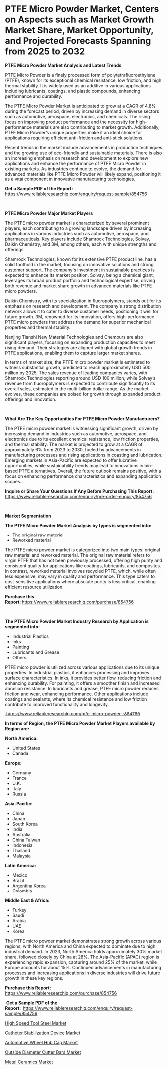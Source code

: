 <p><h1>PTFE Micro Powder Market, Centers on Aspects such as Market Growth Market Share, Market Opportunity, and Projected Forecasts Spanning from 2025 to 2032</h1></p><p><strong>PTFE Micro Powder Market Analysis and Latest Trends</strong></p>
<p><p>PTFE Micro Powder is a finely processed form of polytetrafluoroethylene (PTFE), known for its exceptional chemical resistance, low friction, and high thermal stability. It is widely used as an additive in various applications including lubricants, coatings, and plastic compounds, enhancing performance and durability.</p><p>The PTFE Micro Powder Market is anticipated to grow at a CAGR of 4.8% during the forecast period, driven by increasing demand in diverse sectors such as automotive, aerospace, electronics, and chemicals. The rising focus on improving product performance and the necessity for high-performance materials are also contributing to market growth. Additionally, PTFE Micro Powder’s unique properties make it an ideal choice for applications requiring efficient anti-friction and anti-stick solutions.</p><p>Recent trends in the market include advancements in production techniques and the growing use of eco-friendly and sustainable materials. There is also an increasing emphasis on research and development to explore new applications and enhance the performance of PTFE Micro Powder in existing markets. As industries continue to evolve, the demand for advanced materials like PTFE Micro Powder will likely expand, positioning it as a vital component in innovative manufacturing technologies.</p></p>
<p><strong>Get a Sample PDF of the Report:&nbsp;</strong> <a href="https://www.reliableresearchiq.com/enquiry/request-sample/854756?utm_campaign=1876&utm_medium=2&utm_source=Github&utm_content=ia&utm_term=30012025&utm_id=ptfe-micro-powder">https://www.reliableresearchiq.com/enquiry/request-sample/854756</a></p>
<p>&nbsp;</p>
<p><strong>PTFE Micro Powder Major Market Players</strong></p>
<p><p>The PTFE micro powder market is characterized by several prominent players, each contributing to a growing landscape driven by increasing applications in various industries such as automotive, aerospace, and pharmaceuticals. Key players include Shamrock Technologies, Solvay, Daikin Chemistry, and 3M, among others, each with unique strengths and offerings.</p><p>Shamrock Technologies, known for its extensive PTFE product line, has a solid foothold in the market, focusing on innovative solutions and strong customer support. The company's investment in sustainable practices is expected to enhance its market position. Solvay, being a chemical giant, leverages its broad product portfolio and technological expertise, driving both revenue and market share growth in advanced materials like PTFE micro powders.</p><p>Daikin Chemistry, with its specialization in fluoropolymers, stands out for its emphasis on research and development. The company's strong distribution network allows it to cater to diverse customer needs, positioning it well for future growth. 3M, renowned for its innovation, offers high-performance PTFE micro powders that address the demand for superior mechanical properties and thermal stability.</p><p>Nanjing Tianshi New Material Technologies and Chemours are also significant players, focusing on expanding production capacities to meet rising demand. Their strategies are aligned with global growth trends in PTFE applications, enabling them to capture larger market shares.</p><p>In terms of market size, the PTFE micro powder market is estimated to witness substantial growth, predicted to reach approximately USD 500 million by 2025. The sales revenue of leading companies varies, with Shamrock Technologies reporting around USD 100 million, while Solvay’s revenue from fluoropolymers is expected to contribute significantly to its overall sales, estimated in the multi-billion dollar range. As the market evolves, these companies are poised for growth through expanded product offerings and innovation.</p></p>
<p>&nbsp;</p>
<p><strong>What Are The Key Opportunities For PTFE Micro Powder Manufacturers?</strong></p>
<p><p>The PTFE micro powder market is witnessing significant growth, driven by increasing demand in industries such as automotive, aerospace, and electronics due to its excellent chemical resistance, low friction properties, and thermal stability. The market is projected to grow at a CAGR of approximately 6% from 2023 to 2030, fueled by advancements in manufacturing processes and rising applications in coasting and lubrication. Emerging markets in Asia-Pacific are expected to offer lucrative opportunities, while sustainability trends may lead to innovations in bio-based PTFE alternatives. Overall, the future outlook remains positive, with a focus on enhancing performance characteristics and expanding application scopes.</p></p>
<p><strong>Inquire or Share Your Questions If Any Before Purchasing This Report:</strong> <a href="https://www.reliableresearchiq.com/enquiry/pre-order-enquiry/854756?utm_campaign=1876&utm_medium=2&utm_source=Github&utm_content=ia&utm_term=30012025&utm_id=ptfe-micro-powder">https://www.reliableresearchiq.com/enquiry/pre-order-enquiry/854756</a></p>
<p>&nbsp;</p>
<p><strong>Market Segmentation</strong></p>
<p><strong>The PTFE Micro Powder Market Analysis by types is segmented into:</strong></p>
<p><ul><li>The original raw material</li><li>Reworked material</li></ul></p>
<p><p>The PTFE micro powder market is categorized into two main types: original raw material and reworked material. The original raw material refers to virgin PTFE that has not been previously processed, offering high purity and consistent quality for applications like coatings, lubricants, and composites. In contrast, reworked material involves recycled PTFE, which, while often less expensive, may vary in quality and performance. This type caters to cost-sensitive applications where absolute purity is less critical, enabling efficient resource utilization.</p></p>
<p><strong>Purchase this Report:&nbsp;</strong><a href="https://www.reliableresearchiq.com/purchase/854756?utm_campaign=1876&utm_medium=2&utm_source=Github&utm_content=ia&utm_term=30012025&utm_id=ptfe-micro-powder">https://www.reliableresearchiq.com/purchase/854756</a></p>
<p>&nbsp;</p>
<p><strong>The PTFE Micro Powder Market Industry Research by Application is segmented into:</strong></p>
<p><ul><li>Industrial Plastics</li><li>Inks</li><li>Painting</li><li>Lubricants and Grease</li><li>Others</li></ul></p>
<p><p>PTFE micro powder is utilized across various applications due to its unique properties. In industrial plastics, it enhances processing and improves surface characteristics. In inks, it provides better flow, reducing friction and enhancing durability. For painting, it offers a smoother finish and increased abrasion resistance. In lubricants and grease, PTFE micro powder reduces friction and wear, enhancing performance. Other applications include coatings and sealants, where its chemical resistance and low friction contribute to improved functionality and longevity.</p></p>
<p><a href="https://www.reliableresearchiq.com/ptfe-micro-powder-r854756?utm_campaign=1876&utm_medium=2&utm_source=Github&utm_content=ia&utm_term=30012025&utm_id=ptfe-micro-powder">&nbsp;https://www.reliableresearchiq.com/ptfe-micro-powder-r854756</a></p>
<p><strong>In terms of Region, the PTFE Micro Powder Market Players available by Region are:</strong></p>
<p>
    <p> <strong> North America: </strong>
        <ul>
            <li>United States</li>
            <li>Canada</li>
        </ul>
        </p> 
    <p> <strong> Europe: </strong>
        <ul>
            <li>Germany</li>
            <li>France</li>
            <li>U.K.</li>
            <li>Italy</li>
            <li>Russia</li>
        </ul>
        </p> 
    <p> <strong> Asia-Pacific: </strong>
        <ul>
            <li>China</li>
            <li>Japan</li>
            <li>South Korea</li>
            <li>India</li>
            <li>Australia</li>
            <li>China Taiwan</li>
            <li>Indonesia</li>
            <li>Thailand</li>
            <li>Malaysia</li>
        </ul>
        </p> 
    <p> <strong> Latin America: </strong>
        <ul>
            <li>Mexico</li>
            <li>Brazil</li>
            <li>Argentina Korea</li>
            <li>Colombia</li>
        </ul>
        </p> 
    <p> <strong> Middle East & Africa: </strong>
        <ul>
            <li>Turkey</li>
            <li>Saudi</li>
            <li>Arabia</li>
            <li>UAE</li>
            <li>Korea</li>
        </ul>
    </p>
    </p>
<p><p>The PTFE micro powder market demonstrates strong growth across various regions, with North America and China expected to dominate due to high industrial demand. In 2023, North America holds approximately 30% market share, followed closely by China at 28%. The Asia-Pacific (APAC) region is experiencing rapid expansion, capturing around 25% of the market, while Europe accounts for about 15%. Continued advancements in manufacturing processes and increasing applications in diverse industries will drive future growth in these key regions.</p></p>
<p><strong>Purchase this Report: </strong><a href="https://www.reliableresearchiq.com/purchase/854756?utm_campaign=1876&utm_medium=2&utm_source=Github&utm_content=ia&utm_term=30012025&utm_id=ptfe-micro-powder">https://www.reliableresearchiq.com/purchase/854756</a></p>
<p>&nbsp;<strong>Get a Sample PDF of the Report:&nbsp;&nbsp;</strong><a href="https://www.reliableresearchiq.com/enquiry/request-sample/854756?utm_campaign=1876&utm_medium=2&utm_source=Github&utm_content=ia&utm_term=30012025&utm_id=ptfe-micro-powder">https://www.reliableresearchiq.com/enquiry/request-sample/854756</a></p>
<p><strong></strong></p>
<p><p><a href="https://github.com/risingtrista99259/Market-Research-Report-List-1/blob/main/high-speed-tool-steel-market.md?utm_campaign=1876&utm_medium=2&utm_source=Github&utm_content=ia&utm_term=30012025&utm_id=ptfe-micro-powder">High Speed Tool Steel Market</a></p><p><a href="https://www.linkedin.com/pulse/latest-research-catheter-stabilization-device-market-hjfbc?utm_campaign=1876&utm_medium=2&utm_source=Github&utm_content=ia&utm_term=30012025&utm_id=ptfe-micro-powder">Catheter Stabilization Device Market</a></p><p><a href="https://www.linkedin.com/pulse/complete-swot-analysis-automotive-wheel-hub-cap-market-industry-tx7fc?utm_campaign=1876&utm_medium=2&utm_source=Github&utm_content=ia&utm_term=30012025&utm_id=ptfe-micro-powder">Automotive Wheel Hub Cap Market</a></p><p><a href="https://www.linkedin.com/pulse/forecasted-growth-outside-diameter-cutter-bars-market-analyzing-zwile?utm_campaign=1876&utm_medium=2&utm_source=Github&utm_content=ia&utm_term=30012025&utm_id=ptfe-micro-powder">Outside Diameter Cutter Bars Market</a></p><p><a href="https://github.com/dmitriyvo6rog/Market-Research-Report-List-1/blob/main/metal-ceramics-market.md?utm_campaign=1876&utm_medium=2&utm_source=Github&utm_content=ia&utm_term=30012025&utm_id=ptfe-micro-powder">Metal Ceramics Market</a></p></p>